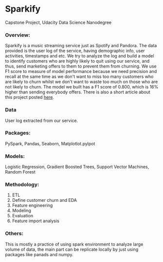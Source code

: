 # Sparkify
Capstone Project, Udacity Data Science Nanodegree

### Overview:
Sparkify is a music streaming service just as Spotify and Pandora. The data provided is the user log of the service, having demographic info, user activities, timestamps and etc. We try to analyze the log and build a model to identify customers who are highly likely to quit using our service, and thus, send marketing offers to them to prevent them from churning. We use F1 score to measure of model performance because we need precision and recall at the same time as we don't want to miss too many customers who are likely to churn whilst we don't want to waste too much on those who are not likely to churn. The model we built has a F1 score of 0.800, which is 16% higher than sending everybody offers. There is also a short article about this project posted [here](https://medium.com/@Linpingyu/another-churn-analysis-using-pyspark-be6a6624f313).

### Data
User log extracted from our service.

### Packages:
PySpark, Pandas, Seaborn, Matplotlot.pylpot

### Models:
Logistic Regression, Gradient Boosted Trees, Support Vector Machines, Random Forest

### Methodology:
1. ETL
2. Define customer churn and EDA
3. Feature engineering
4. Modeling 
5. Evaluation
6. Feature import analysis

### Others:
This is mostly a practice of using spark environment to analyze large volume of data, the main part can be replicate locally by just using packages like panads and numpy. 
